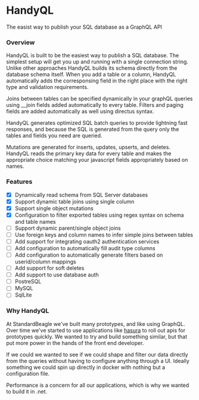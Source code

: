 # HandyQL
The easist way to publish your SQL database as a GraphQL API

### Overview
HandyQL is built to be the easiest way to publish a SQL database. The simplest setup will get you up and running with a single connection string. Unlike other approaches HandyQL builds its schema directly from the database schema itself. When you add a table or a column, HandyQL automatically adds the corresponsing field in the right place with the right type and validation requirements.

Joins between tables can be specified dynamically in your graphQL queries using __join fields added automatically to every table. Filters and paging fields are added automatically as well using directus syntax.

HandyQL generates optimized SQL batch queries to provide lightning fast responses, and because the SQL is generated from the query only the tables and fields you need are queried.

Mutations are generated for inserts, updates, upserts, and deletes. HandyQL reads the primary key data for every table and makes the appropriate choice matching your javascript fields appropriately based on names.

### Features
 - [x] Dynamically read schema from SQL Server databases
 - [x] Support dynamic table joins using single column
 - [x] Support single object mutations
 - [x] Configuration to filter exported tables using regex syntax on schema and table names
 - [ ] Support dynamic parent/single object joins
 - [ ] Use foreign keys and column names to infer simple joins between tables
 - [ ] Add support for integrating oauth2 authentication services
 - [ ] Add configuration to automatically fill audit type columns
 - [ ] Add configuration to automatically generate filters based on userid/column mappings 
 - [ ] Add support for soft deletes
 - [ ] Add support to use database auth
 - [ ] PostreSQL
 - [ ] MySQL
 - [ ] SqlLite

 ### Why HandyQL
 At StandardBeagle we've built many prototypes, and like using GraphQL. Over time we've started to use applications like [hasura](https://hasura.io/) to roll out apis for prototypes quickly. We wanted to try and build something similar, but that put more power in the hands of the front end developer. 

 If we could we wanted to see if we could shape and filter our data directly from the queries without having to configure anything through a UI. Ideally something we could spin up directly in docker with nothing but a configuration file. 

 Performance is a concern for all our applications, which is why we wanted to build it in .net. 